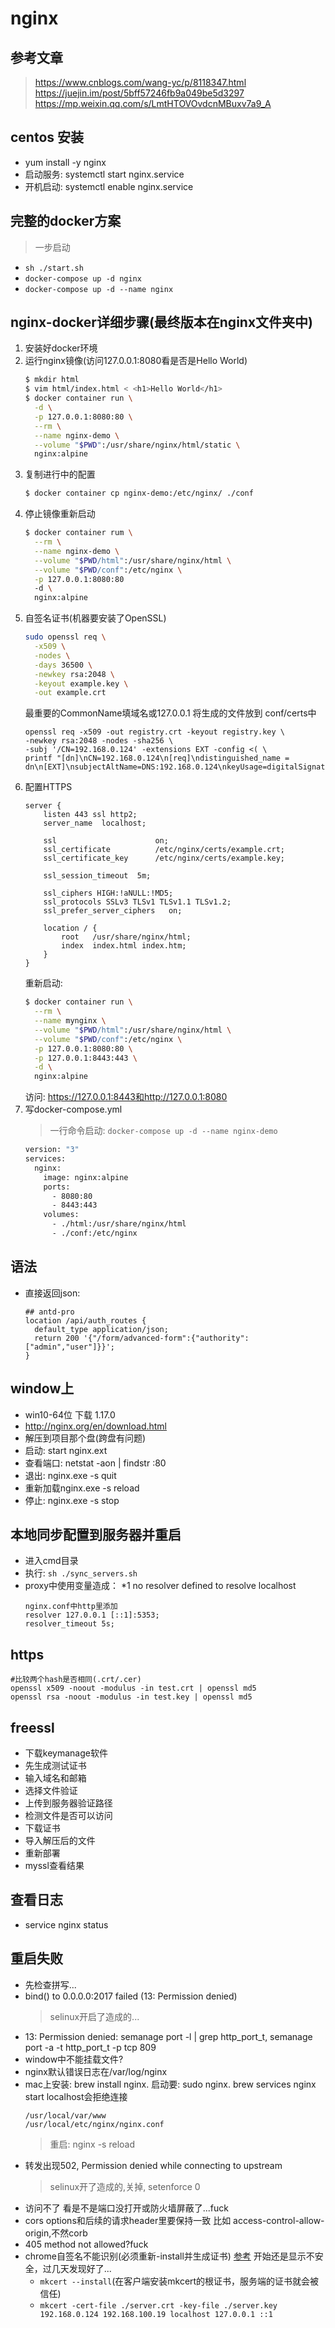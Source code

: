 # nginx
## 参考文章
> https://www.cnblogs.com/wang-yc/p/8118347.html \
> https://juejin.im/post/5bff57246fb9a049be5d3297 \
> https://mp.weixin.qq.com/s/LmtHTOVOvdcnMBuxv7a9_A

## centos 安装
- yum install -y nginx
- 启动服务: systemctl start nginx.service
- 开机启动: systemctl enable nginx.service

## 完整的docker方案
> 一步启动
- `sh ./start.sh`
- `docker-compose up -d nginx`
- `docker-compose up -d --name nginx`

## nginx-docker详细步骤(最终版本在nginx文件夹中)
1.  安装好docker环境
2.  运行nginx镜像(访问127.0.0.1:8080看是否是Hello World)
    ```bash
    $ mkdir html
    $ vim html/index.html < <h1>Hello World</h1>
    $ docker container run \
      -d \
      -p 127.0.0.1:8080:80 \
      --rm \
      --name nginx-demo \
      --volume "$PWD":/usr/share/nginx/html/static \
      nginx:alpine
    ```
3.  复制进行中的配置
    ```bash
    $ docker container cp nginx-demo:/etc/nginx/ ./conf
    ```
4.  停止镜像重新启动
    ```bash
    $ docker container rum \
      --rm \
      --name nginx-demo \
      --volume "$PWD/html":/usr/share/nginx/html \
      --volume "$PWD/conf":/etc/nginx \
      -p 127.0.0.1:8080:80
      -d \
      nginx:alpine
    ```
5.  自签名证书(机器要安装了OpenSSL)
    ```bash
    sudo openssl req \
      -x509 \
      -nodes \
      -days 36500 \
      -newkey rsa:2048 \
      -keyout example.key \
      -out example.crt
    ```
    最重要的CommonName填域名或127.0.0.1
    将生成的文件放到 conf/certs中
    ```
    openssl req -x509 -out registry.crt -keyout registry.key \
    -newkey rsa:2048 -nodes -sha256 \
    -subj '/CN=192.168.0.124' -extensions EXT -config <( \
    printf "[dn]\nCN=192.168.0.124\n[req]\ndistinguished_name = dn\n[EXT]\nsubjectAltName=DNS:192.168.0.124\nkeyUsage=digitalSignature\nextendedKeyUsage=serverAuth")
    ```
6.  配置HTTPS
    ```
    server {
        listen 443 ssl http2;
        server_name  localhost;
 
        ssl                      on;
        ssl_certificate          /etc/nginx/certs/example.crt;
        ssl_certificate_key      /etc/nginx/certs/example.key;
 
        ssl_session_timeout  5m;
 
        ssl_ciphers HIGH:!aNULL:!MD5;
        ssl_protocols SSLv3 TLSv1 TLSv1.1 TLSv1.2;
        ssl_prefer_server_ciphers   on;
 
        location / {
            root   /usr/share/nginx/html;
            index  index.html index.htm;
        }
    }
    ```
    重新启动:
    ```bash
    $ docker container run \
      --rm \
      --name mynginx \
      --volume "$PWD/html":/usr/share/nginx/html \
      --volume "$PWD/conf":/etc/nginx \
      -p 127.0.0.1:8080:80 \
      -p 127.0.0.1:8443:443 \
      -d \
      nginx:alpine
    ```
    访问: https://127.0.0.1:8443和http://127.0.0.1:8080
7.  写docker-compose.yml 
    > 一行命令启动: `docker-compose up -d --name nginx-demo` 
    ```bash
    version: "3"
    services:
      nginx:
        image: nginx:alpine
        ports:
          - 8080:80
          - 8443:443
        volumes:
          - ./html:/usr/share/nginx/html
          - ./conf:/etc/nginx
    ```
## 语法
- 直接返回json:
  ```
  ## antd-pro
  location /api/auth_routes {
    default_type application/json;
    return 200 '{"/form/advanced-form":{"authority":["admin","user"]}}';
  }
  ```
## window上
- win10-64位 下载 1.17.0
- http://nginx.org/en/download.html
- 解压到项目那个盘(跨盘有问题)
- 启动: start nginx.ext
- 查看端口: netstat -aon | findstr :80
- 退出: nginx.exe -s quit
- 重新加载nginx.exe -s reload
- 停止: nginx.exe -s stop
## 本地同步配置到服务器并重启
- 进入cmd目录
- 执行: `sh ./sync_servers.sh`
- proxy中使用变量造成： *1 no resolver defined to resolve localhost
  ```
  nginx.conf中http里添加
  resolver 127.0.0.1 [::1]:5353;
  resolver_timeout 5s;
  ```

## https
```
#比较两个hash是否相同(.crt/.cer)
openssl x509 -noout -modulus -in test.crt | openssl md5
openssl rsa -noout -modulus -in test.key | openssl md5
```

## freessl
- 下载keymanage软件
- 先生成测试证书
- 输入域名和邮箱
- 选择文件验证
- 上传到服务器验证路径
- 检测文件是否可以访问
- 下载证书
- 导入解压后的文件
- 重新部署
- myssl查看结果

## 查看日志
- service nginx status

## 重启失败
- 先检查拼写...
- bind() to 0.0.0.0:2017 failed (13: Permission denied)
  > selinux开启了造成的...
- 13: Permission denied: semanage port -l | grep http_port_t, semanage port -a -t http_port_t  -p tcp 809
- window中不能挂载文件?
- nginx默认错误日志在/var/log/nginx
- mac上安装: brew install nginx. 启动要: sudo nginx. brew services nginx start localhost会拒绝连接
  ```
  /usr/local/var/www
  /usr/local/etc/nginx/nginx.conf
  ```
  > 重启: nginx -s reload
- 转发出现502,  Permission denied while connecting to upstream
  > selinux开了造成的,关掉, setenforce 0
- 访问不了 看是不是端口没打开或防火墙屏蔽了...fuck
- cors options和后续的请求header里要保持一致 比如 access-control-allow-origin,不然corb
- 405 method not allowed?fuck
- chrome自签名不能识别(必须重新-install并生成证书) [参考](https://blog.csdn.net/qq_45392321/article/details/119676301) 开始还是显示不安全，过几天发现好了...
  - `mkcert --install`(在客户端安装mkcert的根证书，服务端的证书就会被信任)
  - `mkcert -cert-file ./server.crt -key-file ./server.key 192.168.0.124 192.168.100.19 localhost 127.0.0.1 ::1`